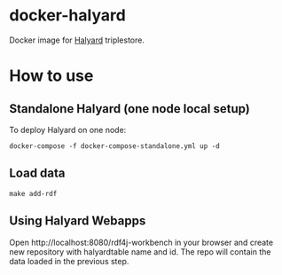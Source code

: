 # docker-halyard

Docker image for [Halyard](https://github.com/merck/halyard) triplestore.

# How to use

## Standalone Halyard (one node local setup)

To deploy Halyard on one node:
```
docker-compose -f docker-compose-standalone.yml up -d
```

## Load data

```
make add-rdf
```

## Using Halyard Webapps

Open http://localhost:8080/rdf4j-workbench in your browser and create new repository with halyardtable name and id. The repo will contain the data loaded in the previous step.
